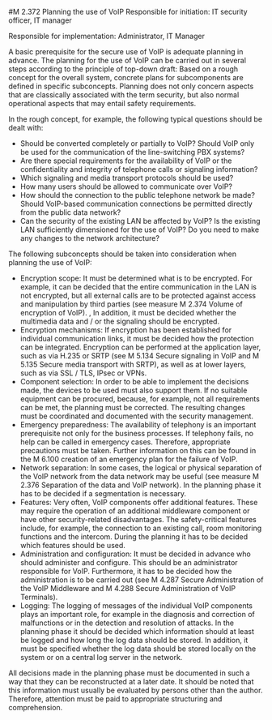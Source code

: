 #M 2.372 Planning the use of VoIP
Responsible for initiation: IT security officer, IT manager

Responsible for implementation: Administrator, IT Manager

A basic prerequisite for the secure use of VoIP is adequate planning in advance. The planning for the use of VoIP can be carried out in several steps according to the principle of top-down draft: Based on a rough concept for the overall system, concrete plans for subcomponents are defined in specific subconcepts. Planning does not only concern aspects that are classically associated with the term security, but also normal operational aspects that may entail safety requirements.

In the rough concept, for example, the following typical questions should be dealt with:

* Should be converted completely or partially to VoIP? Should VoIP only be used for the communication of the line-switching PBX systems?
* Are there special requirements for the availability of VoIP or the confidentiality and integrity of telephone calls or signaling information?
* Which signaling and media transport protocols should be used?
* How many users should be allowed to communicate over VoIP?
* How should the connection to the public telephone network be made? Should VoIP-based communication connections be permitted directly from the public data network?
* Can the security of the existing LAN be affected by VoIP? Is the existing LAN sufficiently dimensioned for the use of VoIP? Do you need to make any changes to the network architecture?


The following subconcepts should be taken into consideration when planning the use of VoIP:

* Encryption scope: It must be determined what is to be encrypted. For example, it can be decided that the entire communication in the LAN is not encrypted, but all external calls are to be protected against access and manipulation by third parties (see measure M 2.374 Volume of encryption of VoIP). , In addition, it must be decided whether the multimedia data and / or the signaling should be encrypted.
* Encryption mechanisms: If encryption has been established for individual communication links, it must be decided how the protection can be integrated. Encryption can be performed at the application layer, such as via H.235 or SRTP (see M 5.134 Secure signaling in VoIP and M 5.135 Secure media transport with SRTP), as well as at lower layers, such as via SSL / TLS, IPsec or VPNs.
* Component selection: In order to be able to implement the decisions made, the devices to be used must also support them. If no suitable equipment can be procured, because, for example, not all requirements can be met, the planning must be corrected. The resulting changes must be coordinated and documented with the security management.
* Emergency preparedness: The availability of telephony is an important prerequisite not only for the business processes. If telephony fails, no help can be called in emergency cases. Therefore, appropriate precautions must be taken. Further information on this can be found in the M 6.100 creation of an emergency plan for the failure of VoIP.
* Network separation: In some cases, the logical or physical separation of the VoIP network from the data network may be useful (see measure M 2.376 Separation of the data and VoIP network). In the planning phase it has to be decided if a segmentation is necessary.
* Features: Very often, VoIP components offer additional features. These may require the operation of an additional middleware component or have other security-related disadvantages. The safety-critical features include, for example, the connection to an existing call, room monitoring functions and the intercom. During the planning it has to be decided which features should be used.
* Administration and configuration: It must be decided in advance who should administer and configure. This should be an administrator responsible for VoIP. Furthermore, it has to be decided how the administration is to be carried out (see M 4.287 Secure Administration of the VoIP Middleware and M 4.288 Secure Administration of VoIP Terminals).
* Logging: The logging of messages of the individual VoIP components plays an important role, for example in the diagnosis and correction of malfunctions or in the detection and resolution of attacks. In the planning phase it should be decided which information should at least be logged and how long the log data should be stored. In addition, it must be specified whether the log data should be stored locally on the system or on a central log server in the network.


All decisions made in the planning phase must be documented in such a way that they can be reconstructed at a later date. It should be noted that this information must usually be evaluated by persons other than the author. Therefore, attention must be paid to appropriate structuring and comprehension.



